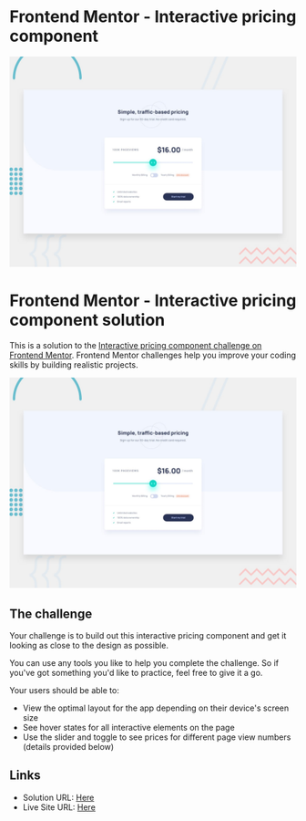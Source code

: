 # Frontend Mentor - Interactive pricing component

![Design preview for the Interactive pricing component coding challenge](./design/desktop-preview.jpg)

# Frontend Mentor - Interactive pricing component solution

This is a solution to the [Interactive pricing component challenge on Frontend Mentor](https://www.frontendmentor.io/challenges/interactive-pricing-component-t0m8PIyY8). Frontend Mentor challenges help you improve your coding skills by building realistic projects. 

![Design preview for the Interactive pricing component coding challenge](./design/desktop-preview.jpg)

## The challenge

Your challenge is to build out this interactive pricing component and get it looking as close to the design as possible.

You can use any tools you like to help you complete the challenge. So if you've got something you'd like to practice, feel free to give it a go.

Your users should be able to:

- View the optimal layout for the app depending on their device's screen size
- See hover states for all interactive elements on the page
- Use the slider and toggle to see prices for different page view numbers (details provided below)

## Links

- Solution URL: [Here](https://www.frontendmentor.io/solutions/typerange-inputs-are-definitely-a-bitch-and-a-half-CO9H1y7Tu)
- Live Site URL: [Here](https://interactive-pricing-component-main-phi.vercel.app/)